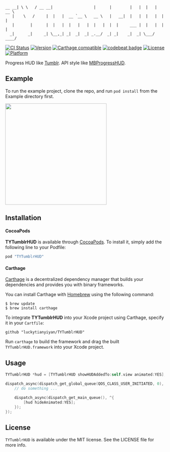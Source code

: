 ```
__ __| \ \   / __ __|                  |      |        |   |  |   |  __ \ 
   |    \   /     |  |   |  __ `__ \   __ \   |   __|  |   |  |   |  |   |
   |       |      |  |   |  |   |   |  |   |  |  |     ___ |  |   |  |   |
  _|      _|     _| \__,_| _|  _|  _| _.__/  _| _|    _|  _| \___/  ____/

```

[![CI Status](https://img.shields.io/travis/luckytianyiyan/TYTumblrHUD.svg?maxAge=2592000)](https://travis-ci.org/luckytianyiyan/TYTumblrHUD)
[![Version](https://img.shields.io/cocoapods/v/TYTumblrHUD.svg?style=flat)](http://cocoapods.org/pods/TYTumblrHUD)
[![Carthage compatible](https://img.shields.io/badge/Carthage-compatible-4BC51D.svg?style=flat)](https://github.com/Carthage/Carthage)
[![codebeat badge](https://codebeat.co/badges/a04ad46a-462b-4975-a2e0-af93d03b8665)](https://codebeat.co/projects/github-com-luckytianyiyan-tytumblrhud-master)
[![License](https://img.shields.io/cocoapods/l/TYTumblrHUD.svg?style=flat)](http://cocoapods.org/pods/TYTumblrHUD)
[![Platform](https://img.shields.io/cocoapods/p/TYTumblrHUD.svg?style=flat)](http://cocoapods.org/pods/TYTumblrHUD)

Progress HUD like [Tumblr](https://www.tumblr.com/). API style like [MBProgressHUD](https://github.com/jdg/MBProgressHUD).

Example
---

To run the example project, clone the repo, and run `pod install` from the Example directory first.

<img src="README_IMAGES/Example.gif" width="320" />

Installation
---

#### CocoaPods
**TYTumblrHUD** is available through [CocoaPods](http://cocoapods.org). To install
it, simply add the following line to your Podfile:

```ruby
pod "TYTumblrHUD"
```

#### Carthage

[Carthage](https://github.com/Carthage/Carthage) is a decentralized dependency manager that builds your dependencies and provides you with binary frameworks.

You can install Carthage with [Homebrew](http://brew.sh/) using the following command:
````
$ brew update
$ brew install carthage
````
To integrate **TYTumblrHUD** into your Xcode project using Carthage, specify it in your `Cartfile`:
````
github "luckytianyiyan/TYTumblrHUD"
````
Run `carthage` to build the framework and drag the built `TYTumblrHUD.framework` into your Xcode project.

Usage
---
```objective-c
TYTumblrHUD *hud = [TYTumblrHUD showHUDAddedTo:self.view animated:YES];

dispatch_async(dispatch_get_global_queue(QOS_CLASS_USER_INITIATED, 0), ^{
    // do something ...

    dispatch_async(dispatch_get_main_queue(), ^{
        [hud hideAnimated:YES];
    });
});
```

License
---

`TYTumblrHUD` is available under the MIT license. See the LICENSE file for more info.
